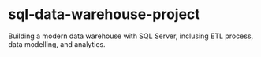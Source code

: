 # sql-data-warehouse-project
Building a modern data warehouse with SQL Server, inclusing ETL process, data modelling, and analytics.
